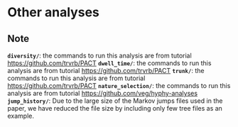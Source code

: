 # Other analyses

## Note

**`diversity/`**: the commands to run this analysis are from tutorial https://github.com/trvrb/PACT
**`dwell_time/`**: the commands to run this analysis are from tutorial https://github.com/trvrb/PACT
**`trunk/`**: the commands to run this analysis are from tutorial https://github.com/trvrb/PACT
**`nature_selection/`**: the commands to run this analysis are from tutorial https://github.com/veg/hyphy-analyses
**`jump_history/`**: Due to the large size of the Markov jumps files used in the paper, we have reduced the file size by including only few tree files as an example.

